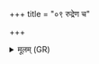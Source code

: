+++
title = "०९ रुद्रेण च"

+++
<details><summary>मूलम् (GR)</summary>

रुद्रेण च (…) । +++(see 6a)+++  
(…) ॥ +++(see 4bcd)+++
</details>